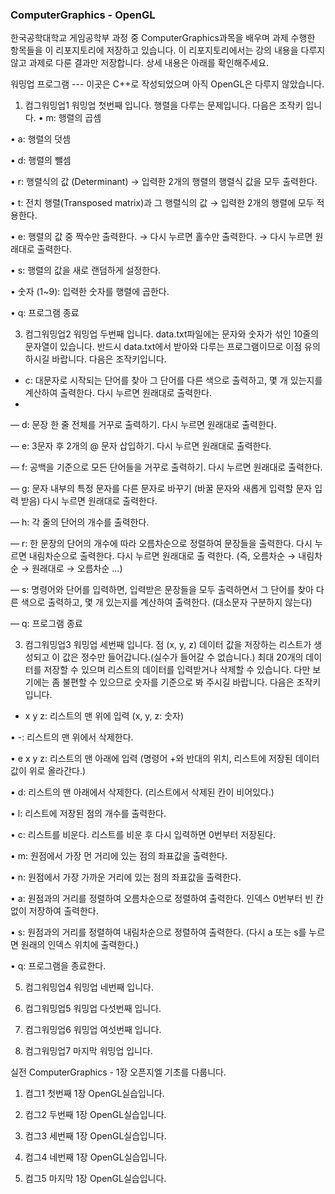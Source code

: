 ### ComputerGraphics - OpenGL
한국공학대학교 게임공학부 과정 중 ComputerGraphics과목을 배우며 과제 수행한 항목들을 이 리포지토리에 저장하고 있습니다.
이 리포지토리에서는 강의 내용을 다루지 않고 과제로 다룬 결과만 저장합니다.
상세 내용은 아래를 확인해주세요.

워밍업 프로그램 --- 이곳은 C++로 작성되었으며 아직 OpenGL은 다루지 않았습니다.
1. 컴그워밍업1
워밍업 첫번째 입니다. 행렬을 다루는 문제입니다.
다음은 조작키 입니다.
• m: 행렬의 곱셈

• a: 행렬의 덧셈

• d: 행렬의 뺄셈

• r: 행렬식의 값 (Determinant) → 입력한 2개의 행렬의 행렬식 값을 모두 출력한다.

• t: 전치 행렬(Transposed matrix)과 그 행렬식의 값 → 입력한 2개의 행렬에 모두 적용한다.

• e: 행렬의 값 중 짝수만 출력한다. → 다시 누르면 홀수만 출력한다. → 다시 누르면 원래대로 출력한다.

• s: 행렬의 값을 새로 랜덤하게 설정한다.

• 숫자 (1~9): 입력한 숫자를 행렬에 곱한다.

• q: 프로그램 종료

3. 컴그워밍업2
워밍업 두번째 입니다. data.txt파일에는 문자와 숫자가 섞인 10줄의 문자열이 있습니다.
반드시 data.txt에서 받아와 다루는 프로그램이므로 이점 유의하시길 바랍니다.
다음은 조작키입니다.
- c: 대문자로 시작되는 단어를 찾아 그 단어를 다른 색으로 출력하고, 몇 개 있는지를 계산하여 출력한다. 다시 누르면 원래대로 출력한다.
- 
— d: 문장 한 줄 전체를 거꾸로 출력하기. 다시 누르면 원래대로 출력한다.

— e: 3문자 후 2개의 @ 문자 삽입하기. 다시 누르면 원래대로 출력한다.

— f: 공백을 기준으로 모든 단어들을 거꾸로 출력하기. 다시 누르면 원래대로 출력한다.

— g: 문자 내부의 특정 문자를 다른 문자로 바꾸기 (바꿀 문자와 새롭게 입력할 문자 입력 받음) 다시 누르면 원래대로 출력한다.

— h: 각 줄의 단어의 개수를 출력한다.

— r: 한 문장의 단어의 개수에 따라 오름차순으로 정렬하여 문장들을 출력한다. 다시 누르면 내림차순으로 출력한다. 다시 누르면 원래대로 출
력한다. (즉, 오름차순 → 내림차순 → 원래대로 → 오름차순 …)

— s: 명령어와 단어를 입력하면, 입력받은 문장들을 모두 출력하면서 그 단어를 찾아 다른 색으로 출력하고, 몇 개 있는지를 계산하여 출력한다.
(대소문자 구분하지 않는다)

— q: 프로그램 종료

3. 컴그워밍업3
워밍업 세번째 입니다. 점 (x, y, z) 데이터 값을 저장하는 리스트가 생성되고 이 값은 정수만 들어갑니다.(실수가 들어갈 수 없습니다.)
최대 20개의 데이터를 저장할 수 있으며 리스트의 데이터를 입력받거나 삭제할 수 있습니다.
다만 보기에는 좀 불편할 수 있으므로 숫자를 기준으로 봐 주시길 바랍니다.
다음은 조작키입니다.
+ x y z: 리스트의 맨 위에 입력 (x, y, z: 숫자)

• -: 리스트의 맨 위에서 삭제한다.

• e x y z: 리스트의 맨 아래에 입력 (명령어 +와 반대의 위치, 리스트에 저장된 데이터값이 위로 올라간다.)

• d: 리스트의 맨 아래에서 삭제한다. (리스트에서 삭제된 칸이 비어있다.)

• l: 리스트에 저장된 점의 개수를 출력한다.

• c: 리스트를 비운다. 리스트를 비운 후 다시 입력하면 0번부터 저장된다.

• m: 원점에서 가장 먼 거리에 있는 점의 좌표값을 출력한다.

• n: 원점에서 가장 가까운 거리에 있는 점의 좌표값을 출력한다.

• a: 원점과의 거리를 정렬하여 오름차순으로 정렬하여 출력한다. 인덱스 0번부터 빈 칸없이 저장하여 출력한다.

• s: 원점과의 거리를 정렬하여 내림차순으로 정렬하여 출력한다. (다시 a 또는 s를 누르면 원래의 인덱스 위치에 출력한다.)

• q: 프로그램을 종료한다.

5. 컴그워밍업4
워밍업 네번째 입니다.

6. 컴그워밍업5
워밍업 다섯번째 입니다.

7. 컴그워밍업6
워밍업 여섯번째 입니다.

8. 컴그워밍업7
마지막 워밍업 입니다.

실전 ComputerGraphics - 1장 오픈지엘 기초를 다룹니다.
1. 컴그1
첫번째 1장 OpenGL실습입니다. 

2. 컴그2
두번째 1장 OpenGL실습입니다.

4. 컴그3
세번째 1장 OpenGL실습입니다.

5. 컴그4
네번째 1장 OpenGL실습입니다.

6. 컴그5
마지막 1장 OpenGL실습입니다.
